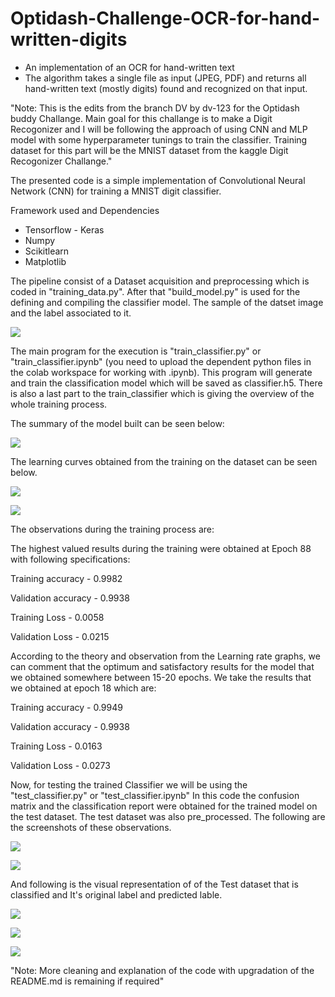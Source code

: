 # Optidash-Challenge-OCR-for-hand-written-digits
- An implementation of an OCR for hand-written text  
- The algorithm takes a single file as input (JPEG, PDF) and returns all hand-written text (mostly digits) found and recognized on that input. 

"Note: This is the edits from the branch DV by dv-123 for the Optidash buddy Challange. Main goal for this challange is to make a Digit Recogonizer and I will be following the approach of using CNN and MLP model with some hyperparameter tunings to train the classifier. Training dataset for this part will be the MNIST dataset from the kaggle Digit Recogonizer Challange."

The presented code is a simple implementation of Convolutional Neural Network (CNN) for training a MNIST digit classifier.

Framework used and Dependencies
- Tensorflow - Keras
- Numpy
- Scikitlearn
- Matplotlib

The pipeline consist of a Dataset acquisition and preprocessing which is coded in "training_data.py". After that "build_model.py" is used for the defining and compiling the classifier model. The sample of the datset image and the label associated to it.

![](disp_images/Image_0.PNG)

The main program for the execution is "train_classifier.py" or "train_classifier.ipynb" (you need to upload the dependent python files in the colab workspace for working with .ipynb). This program will generate and train the classification model which will be saved as classifier.h5. There is also a last part to the train_classifier which is giving the overview of the whole training process.

The summary of the model built can be seen below:

![](disp_images/Image_1.PNG)

The learning curves obtained from the training on the dataset can be seen below.

![](disp_images/Image_2.PNG)

![](disp_images/Image_3.PNG)

The observations during the training process are:

The highest valued results during the training were obtained at Epoch 88 with following specifications:

Training accuracy   - 0.9982 

Validation accuracy - 0.9938

Training Loss       - 0.0058

Validation Loss     - 0.0215

According to the theory and observation from the Learning rate graphs, we can comment that the optimum and satisfactory results for the model that we obtained somewhere between 15-20 epochs. We take the results that we obtained at epoch 18 which are:

Training accuracy   - 0.9949 

Validation accuracy - 0.9938

Training Loss       - 0.0163

Validation Loss     - 0.0273

Now, for testing the trained Classifier we will be using the "test_classifier.py" or "test_classifier.ipynb" In this code the confusion matrix and the classification report were obtained for the trained model on the test dataset. The test dataset was also pre_processed. The following are the screenshots of these observations.

![](disp_images/Image_4.PNG)

![](disp_images/Image_5.PNG)

And following is the visual representation of of the Test dataset that is classified and It's original label and predicted lable.

![](disp_images/Image_6.PNG)

![](disp_images/Image_7.PNG)

![](disp_images/Image_8.PNG)

"Note: More cleaning and explanation of the code with upgradation of the README.md is remaining if required"